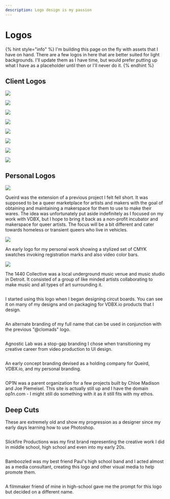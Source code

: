 ```yaml
---
description: Logo design is my passion
---
```


# Logos

{% hint style="info" %}
I'm building this page on the fly with assets that I have on hand. There are a few logos in here that are better suited for light backgrounds. I'll update them as I have time, but would prefer putting up what I have as a placeholder until then or I'll never do it.
{% endhint %}

## Client Logos

![](<../.gitbook/assets/Screenshot 2023-03-29 at 6.53.47 PM.png>)

![](<../.gitbook/assets/Screenshot 2023-03-29 at 7.44.06 PM.png>)

![](<../.gitbook/assets/Screenshot 2023-03-29 at 7.45.16 PM.png>)

![](<../.gitbook/assets/Screenshot 2023-03-29 at 8.37.08 PM.png>)

![](<../.gitbook/assets/Screenshot 2023-03-29 at 8.38.59 PM.png>)

![](<../.gitbook/assets/Screenshot 2023-03-29 at 8.40.20 PM.png>)

![](<../.gitbook/assets/Screenshot 2023-03-29 at 8.43.08 PM.png>)

![](../.gitbook/assets/square-one-logo.jpg)

## Personal Logos

![](../.gitbook/assets/2015-01-02-queird-logo-0.3.png)

Queird was the extension of a previous project I felt fell short. It was supposed to be a queer marketplace for artists and makers with the goal of obtaining and maintaining a makerspace for them to use to make their wares. The idea was unfortunately put aside indefinitely as I focused on my work with VDBX, but I hope to bring it back as a non-profit incubator and makerspace for queer artists. The focus will be a bit different and cater towards homeless or transient queers who live in vehicles.&#x20;

![](../.gitbook/assets/clomads-logo.png)

An early logo for my personal work showing a stylized set of CMYK swatches invoking registration marks and also video color bars.

![](../.gitbook/assets/1440-logo.jpg)

The 1440 Collective was a local underground music venue and music studio in Detroit. It consisted of a group of like minded artists collaborating to make music and all types of art surrounding it.

<img src="../.gitbook/assets/clomadshuge white.png" alt="" data-size="original">&#x20;

I started using this logo when I began designing circut boards. You can see it on many of my designs and on packaging for VDBX.io products that I design.

<figure><img src="../.gitbook/assets/chloe-madison-logo.png" alt=""><figcaption></figcaption></figure>

An alternate branding of my full name that can be used in conjunction with the previous "@clomads" logo.

<figure><img src="../.gitbook/assets/2015-00-00-aglab-logo.png" alt=""><figcaption></figcaption></figure>

Agnostic Lab was a stop-gap branding I chose when transitioning my creative career from video production to UI design.

<figure><img src="../.gitbook/assets/heckit-logo-beta.png" alt=""><figcaption></figcaption></figure>

An early concept branding devised as a holding company for Queird, VDBX.io, and my personal branding.

<figure><img src="../.gitbook/assets/op1n.jpg" alt=""><figcaption></figcaption></figure>

OP1N was a parent organization for a few projects built by Chloe Madison and Joe Piemeisel. This site is actually still up and I have the domain op1n.com - I might still do something with it as it still fits with my ethos.

## Deep Cuts

These are extremely old and show my progression as a designer since my early days learning how to use Photoshop.

<figure><img src="../.gitbook/assets/slickfireprod.jpg" alt=""><figcaption></figcaption></figure>

Slickfire Productions was my first brand representing the creative work I did in middle school, high school and even into my early 20s.&#x20;

<figure><img src="../.gitbook/assets/bamboozled with text 3.jpg" alt=""><figcaption></figcaption></figure>

Bamboozled was my best friend Paul's high school band and I acted almost as a media consultant, creating this logo and other visual media to help promote them.

<figure><img src="../.gitbook/assets/the-man-productions.gif" alt=""><figcaption></figcaption></figure>

A filmmaker friend of mine in high-school gave me the prompt for this logo but decided on a different name.
